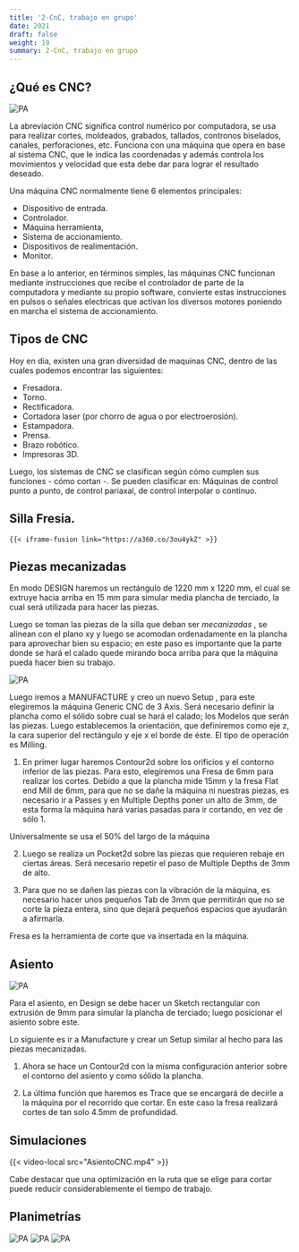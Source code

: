 ```yaml
---
title: '2-CnC, trabajo en grupo'
date: 2021
draft: false
weight: 19
summary: 2-CnC, trabajo en grupo
---
```

## ¿Qué es CNC?

![PA](/taller-ciudad-espacio/img/PostC/MaquinaCNC.png)

La abreviación CNC significa control numérico por computadora, se usa para realizar cortes, moldeados, grabados, tallados, contronos biselados, canales, perforaciones, etc. Funciona con una máquina que opera en base al sistema CNC, que le indica las coordenadas y además controla los movimientos y velocidad que esta debe dar para lograr el resultado deseado.

Una máquina CNC normalmente tiene 6 elementos principales:

* Dispositivo de entrada.
* Controlador.
* Máquina herramienta,
* Sistema de accionamiento.
* Dispositivos de realimentación.
* Monitor.

En base a lo anterior, en términos simples, las máquinas CNC funcionan mediante instrucciones que recibe el controlador de parte de la computadora y mediante su propio software, convierte estas instrucciones en pulsos o señales electricas que activan los diversos motores poniendo en marcha el sistema de accionamiento.

## Tipos de CNC

Hoy en dia, existen una gran diversidad de maquinas CNC, dentro de las cuales podemos encontrar las siguientes:

* Fresadora.
* Torno.
* Rectificadora.
* Cortadora laser (por chorro de agua o por electroerosión).
* Estampadora.
* Prensa.
* Brazo robótico.
* Impresoras 3D.

Luego, los sistemas de CNC se clasifican según cómo cumplen sus funciones - cómo cortan -. Se pueden clasificar en: Máquinas de control punto a punto, de control pariaxal, de control interpolar o continuo.

## Silla Fresia.

```
{{< iframe-fusion link="https://a360.co/3ou4ykZ" >}}
```


## Piezas mecanizadas

En modo DESIGN haremos un rectángulo de 1220 mm x 1220 mm, el cual se extruye hacia arriba en 15 mm para simular media plancha de terciado, la cual será utilizada para hacer las piezas.

Luego se toman las piezas de la silla que deban ser *mecanizadas* , se alinean con el plano xy y luego se acomodan ordenadamente en la plancha para aprovechar bien su espacio; en este paso es importante que la parte donde se hará el calado quede mirando boca arriba para que la máquina pueda hacer bien su trabajo.


![PA](/taller-ciudad-espacio/img/PostC/piezasCarmi02.png)

Luego iremos a MANUFACTURE y creo un nuevo Setup , para este elegiremos la máquina Generic CNC de 3 Axis. Será necesario definir la plancha como el sólido sobre cual se hará el calado; los Modelos que serán las piezas. Luego establecemos la orientación, que definiremos como eje z, la cara superior del rectángulo y eje x el borde de éste. El tipo de operación es Milling.

1. En primer lugar haremos Contour2d sobre los orificios y el contorno inferior de las piezas. Para esto, elegiremos una Fresa de 6mm para realizar los cortes. Debido a que la plancha mide 15mm y la fresa Flat end Mill de 6mm, para que no se dañe la máquina ni nuestras piezas, es necesario ir a Passes y en Multiple Depths poner un alto de 3mm, de esta forma la máquina hará varias pasadas para ir cortando, en vez de sólo 1.

 Universalmente se usa el 50% del largo de la máquina

2. Luego se realiza un Pocket2d sobre las piezas que requieren rebaje en ciertas áreas. Será necesario repetir el paso de Multiple Depths de 3mm de alto.

3. Para que no se dañen las piezas con la vibración de la máquina, es necesario hacer unos pequeños Tab de 3mm que permitirán que no se corte la pieza entera, sino que dejará pequeños espacios que ayudarán a afirmarla.

 Fresa es la herramienta de corte que va insertada en la máquina.

## Asiento 

![PA](/taller-ciudad-espacio/img/PostC/Asiento02.png )


Para el asiento, en Design se debe hacer un Sketch rectangular con extrusión de 9mm para simular la plancha de terciado; luego posicionar el asiento sobre este.

Lo siguiente es ir a Manufacture y crear un Setup similar al hecho para las piezas mecanizadas.

1. Ahora se hace un Contour2d con la misma configuración anterior sobre el contorno del asiento y como sólido la plancha.

2. La última función que haremos es Trace que se encargará de decirle a la máquina por el recorrido que cortar. En este caso la fresa realizará cortes de tan solo 4.5mm de profundidad.

## Simulaciones

{{< video-local src="AsientoCNC.mp4" >}}

Cabe destacar que una optimización en la ruta que se elige para cortar puede reducir considerablemente el tiempo de trabajo.

## Planimetrías
![PA](/taller-ciudad-espacio/img/PostC/planimetrias_cnc-03.png)
![PA](/taller-ciudad-espacio/img/PostC/planimetrias_cnc-02.png)
![PA](/taller-ciudad-espacio/img/PostC/planimetrias_cnc-01.png)
